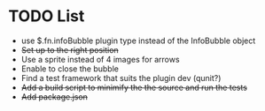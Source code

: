 TODO List
=========

* use $.fn.infoBubble plugin type instead of the InfoBubble object
* <del>Set up to the right position</del>
* Use a sprite instead of 4 images for arrows
* Enable to close the bubble
* Find a test framework that suits the plugin dev (qunit?)
* <del>Add a build script to minimify the the source and run the tests</del>
* <del>Add package.json</del>
